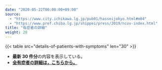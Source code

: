```yaml
---
date: "2020-05-22T00:00:00+09:00"
source:
  - "https://www.city.ichikawa.lg.jp/pub01/hasseijokyo.html#m04"
  - "https://www.pref.chiba.lg.jp/shippei/press/2019/ncov-index.html"
title: "有症者の詳細"
weight: 20
---
```


{{< table src="details-of-patients-with-symptoms" len="30" >}}

- **最新 30 件分**の内容を表示している。
- **[全有症者の詳細は，こちらから。](./cards/details-of-patients-with-symptoms/)**
